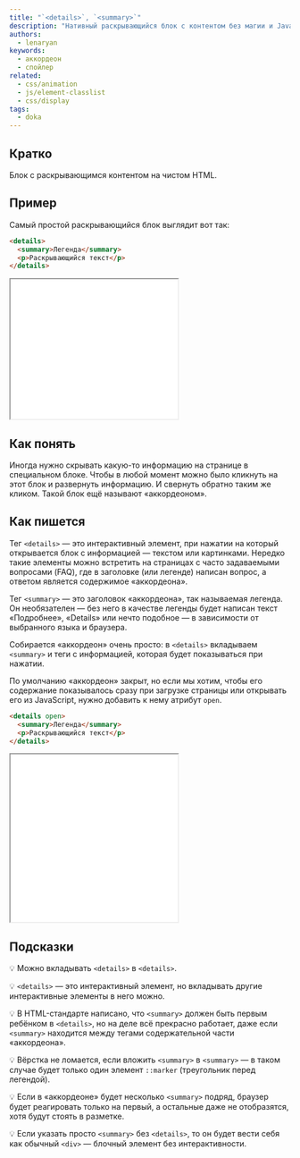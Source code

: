 ```yaml
---
title: "`<details>`, `<summary>`"
description: "Нативный раскрывающийся блок с контентом без магии и JavaScript."
authors:
  - lenaryan
keywords:
  - аккордеон
  - спойлер
related:
  - css/animation
  - js/element-classlist
  - css/display
tags:
  - doka
---
```


## Кратко

Блок с раскрывающимся контентом на чистом HTML.

## Пример

Самый простой раскрывающийся блок выглядит вот так:

```html
<details>
  <summary>Легенда</summary>
  <p>Раскрывающийся текст</p>
</details>
```

<iframe title="details + summary" src="demos/details-summary/" height="250"></iframe>

## Как понять

Иногда нужно скрывать какую-то информацию на странице в специальном блоке. Чтобы в любой момент можно было кликнуть на этот блок и развернуть информацию. И свернуть обратно таким же кликом. Такой блок ещё называют «аккордеоном».

## Как пишется

Тег `<details>` — это интерактивный элемент, при нажатии на который открывается блок с информацией — текстом или картинками. Нередко такие элементы можно встретить на страницах с часто задаваемыми вопросами (FAQ), где в заголовке (или легенде) написан вопрос, а ответом является содержимое «аккордеона».

Тег `<summary>` — это заголовок «аккордеона», так называемая легенда. Он необязателен — без него в качестве легенды будет написан текст «Подробнее», «Details» или нечто подобное — в зависимости от выбранного языка и браузера.

Собирается «аккордеон» очень просто: в `<details>` вкладываем `<summary>` и теги с информацией, которая будет показываться при нажатии.

По умолчанию «аккордеон» закрыт, но если мы хотим, чтобы его содержание показывалось сразу при загрузке страницы или открывать его из JavaScript, нужно добавить к нему атрибут `open`.

```html
<details open>
  <summary>Легенда</summary>
  <p>Раскрывающийся текст</p>
</details>
```

<iframe title="Открытый аккордеон" src="demos/details-open/" height="300"></iframe>

## Подсказки

💡 Можно вкладывать `<details>` в `<details>`.

💡 `<details>` — это интерактивный элемент, но вкладывать другие интерактивные элементы в него можно.

💡 В HTML-стандарте написано, что `<summary>` должен быть первым ребёнком в `<details>`, но на деле всё прекрасно работает, даже если `<summary>` находится между тегами содержательной части «аккордеона».

💡 Вёрстка не ломается, если вложить `<summary>` в `<summary>` — в таком случае будет только один элемент `::marker` (треугольник перед легендой).

💡 Если в «аккордеоне» будет несколько `<summary>` подряд, браузер будет реагировать только на первый, а остальные даже не отобразятся, хотя будут стоять в разметке.

💡 Если указать просто `<summary>` без `<details>`, то он будет вести себя как обычный `<div>` — блочный элемент без интерактивности.
